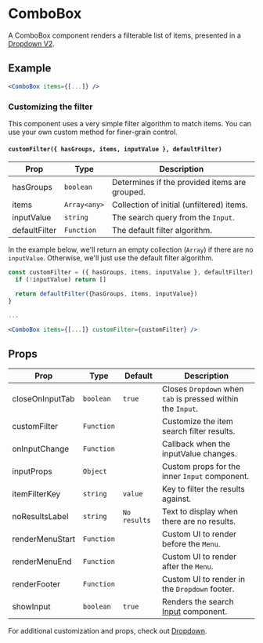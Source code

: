 # ComboBox

A ComboBox component renders a filterable list of items, presented in a [Dropdown V2](../Dropdown/V2/docs/Dropdown.md).

## Example

```jsx
<ComboBox items={[...]} />
```

### Customizing the filter

This component uses a very simple filter algorithm to match items. You can use your own custom method for finer-grain control.

#### `customFilter({ hasGroups, items, inputValue }, defaultFilter)`

| Prop          | Type         | Description                                   |
| ------------- | ------------ | --------------------------------------------- |
| hasGroups     | `boolean`    | Determines if the provided items are grouped. |
| items         | `Array<any>` | Collection of initial (unfiltered) items.     |
| inputValue    | `string`     | The search query from the `Input`.            |
| defaultFilter | `Function`   | The default filter algorithm.                 |

In the example below, we'll return an empty collection (`Array`) if there are no `inputValue`. Otherwise, we'll just use the default filter algorithm.

```jsx
const customFilter = ({ hasGroups, items, inputValue }, defaultFilter) => {
  if (!inputValue) return []

  return defaultFilter({hasGroups, items, inputValue})
}

...

<ComboBox items={[...]} customFilter={customFilter} />
```

## Props

| Prop            | Type       | Default      | Description                                                 |
| --------------- | ---------- | ------------ | ----------------------------------------------------------- |
| closeOnInputTab | `boolean`  | `true`       | Closes `Dropdown` when `tab` is pressed within the `Input`. |
| customFilter    | `Function` |              | Customize the item search filter results.                   |
| onInputChange   | `Function` |              | Callback when the inputValue changes.                       |
| inputProps      | `Object`   |              | Custom props for the inner `Input` component.               |
| itemFilterKey   | `string`   | `value`      | Key to filter the results against.                          |
| noResultsLabel  | `string`   | `No results` | Text to display when there are no results.                  |
| renderMenuStart | `Function` |              | Custom UI to render before the `Menu`.                      |
| renderMenuEnd   | `Function` |              | Custom UI to render after the `Menu`.                       |
| renderFooter    | `Function` |              | Custom UI to render in the `Dropdown` footer.               |
| showInput       | `boolean`  | `true`       | Renders the search [Input](../Input) component.             |

For additional customization and props, check out [Dropdown](../Dropdown/V2/docs/Dropdown.md).
